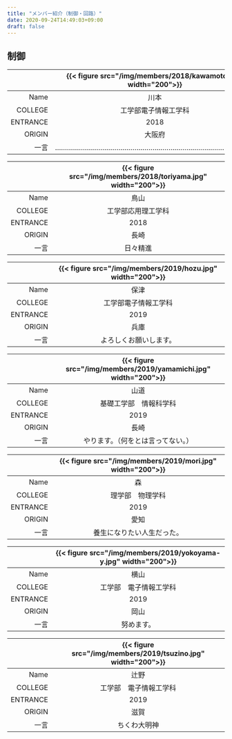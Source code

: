 ```yaml
---
title: "メンバー紹介（制御・回路）"
date: 2020-09-24T14:49:03+09:00
draft: false
---
```


## 制御

|          | {{< figure src="/img/members/2018/kawamoto.jpg" width="200">}} |
| -------: | :------------------------------------------------------------: |
|     Name |                              川本                              |
|  COLLEGE |                      工学部電子情報工学科                      |
| ENTRANCE |                              2018                              |
|   ORIGIN |                             大阪府                             |
|     一言 |              …………………………………………………………………………………….。               |

|          | {{< figure src="/img/members/2018/toriyama.jpg" width="200">}} |
| -------: | :------------------------------------------------------------: |
|     Name |                              鳥山                              |
|  COLLEGE |                       工学部応用理工学科                       |
| ENTRANCE |                              2018                              |
|   ORIGIN |                              長崎                              |
|     一言 |                          日々精進                          |

|          | {{< figure src="/img/members/2019/hozu.jpg" width="200">}} |
| -------: | :--------------------------------------------------------: |
|     Name |                            保津                            |
|  COLLEGE |                    工学部電子情報工学科                    |
| ENTRANCE |                            2019                            |
|   ORIGIN |                            兵庫                            |
|     一言 |                   よろしくお願いします。                   |

|          | {{< figure src="/img/members/2019/yamamichi.jpg" width="200">}} |
| -------: | :-------------------------------------------------------------: |
|     Name |                              山道                               |
|  COLLEGE |                     基礎工学部　情報科学科                      |
| ENTRANCE |                              2019                               |
|   ORIGIN |                              長崎                               |
|     一言 |               やります。（何をとは言ってない。）                |

|          | {{< figure src="/img/members/2019/mori.jpg" width="200">}} |
| -------: | :--------------------------------------------------------: |
|     Name |                             森                             |
|  COLLEGE |                      理学部　物理学科                      |
| ENTRANCE |                            2019                            |
|   ORIGIN |                            愛知                            |
|     一言 |                 養生になりたい人生だった。                 |

|          | {{< figure src="/img/members/2019/yokoyama-y.jpg" width="200">}} |
| -------: | :--------------------------------------------------------------: |
|     Name |                               横山                               |
|  COLLEGE |                      工学部　電子情報工学科                      |
| ENTRANCE |                               2019                               |
|   ORIGIN |                               岡山                               |
|     一言 |                            努めます。                            |

|          | {{< figure src="/img/members/2019/tsuzino.jpg" width="200">}} |
| -------: | :-----------------------------------------------------------: |
|     Name |                             辻野                              |
|  COLLEGE |                    工学部　電子情報工学科                     |
| ENTRANCE |                             2019                              |
|   ORIGIN |                             滋賀                              |
|     一言 |                         ちくわ大明神                          |
